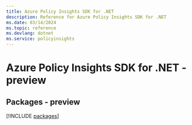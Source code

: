 ```yaml
---
title: Azure Policy Insights SDK for .NET
description: Reference for Azure Policy Insights SDK for .NET
ms.date: 03/14/2024
ms.topic: reference
ms.devlang: dotnet
ms.service: policyinsights
---
```

# Azure Policy Insights SDK for .NET - preview
## Packages - preview
[!INCLUDE [packages](policy-insights-index.md)]